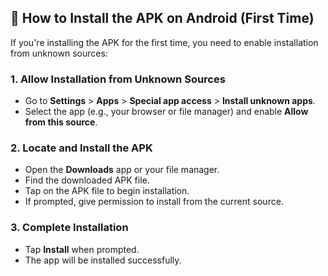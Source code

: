 ## 📲 How to Install the APK on Android (First Time)

If you're installing the APK for the first time, you need to enable installation from unknown sources:

### 1. Allow Installation from Unknown Sources
- Go to **Settings** > **Apps** > **Special app access** > **Install unknown apps**.
- Select the app (e.g., your browser or file manager) and enable **Allow from this source**.

### 2. Locate and Install the APK
- Open the **Downloads** app or your file manager.
- Find the downloaded APK file.
- Tap on the APK file to begin installation.
- If prompted, give permission to install from the current source.

### 3. Complete Installation
- Tap **Install** when prompted.
- The app will be installed successfully.
